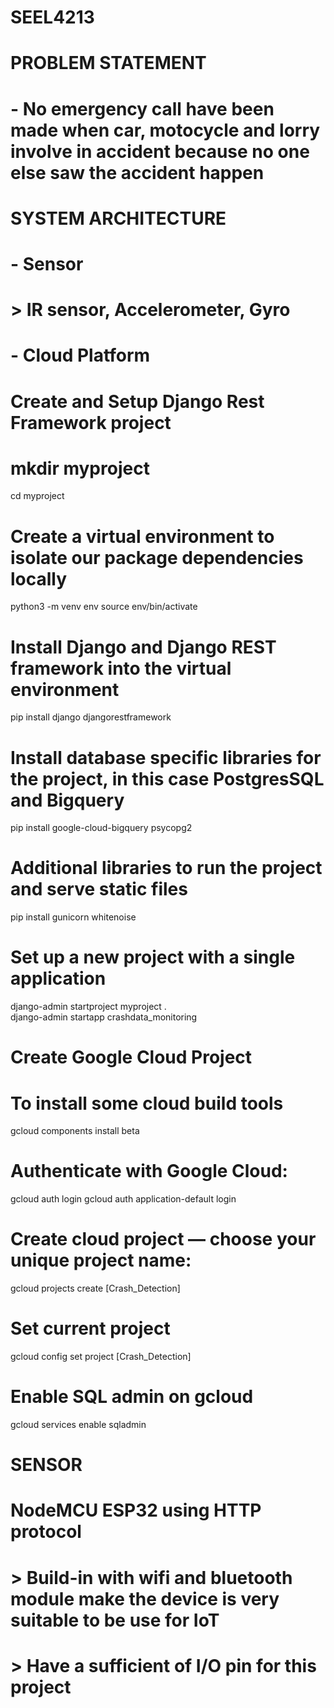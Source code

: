 # SEEL4213
# PROBLEM STATEMENT
# - No emergency call have been made when car, motocycle and lorry involve in accident because no one else saw the accident happen
# SYSTEM ARCHITECTURE
# - Sensor
# > IR sensor, Accelerometer, Gyro
# - Cloud Platform
# Create and Setup Django Rest Framework project 
# mkdir myproject
cd myproject
# Create a virtual environment to isolate our package dependencies locally
python3 -m venv env
source env/bin/activate
# Install Django and Django REST framework into the virtual environment
pip install django djangorestframework
# Install database specific libraries for the project, in this case PostgresSQL and Bigquery
pip install google-cloud-bigquery psycopg2
# Additional libraries to run the project and serve static files
pip install gunicorn whitenoise
# Set up a new project with a single application
django-admin startproject myproject .  
django-admin startapp crashdata_monitoring
# Create Google Cloud Project
# To install some cloud build tools
gcloud components install beta
# Authenticate with Google Cloud:
gcloud auth login
gcloud auth application-default login
# Create cloud project — choose your unique project name:
gcloud projects create [Crash_Detection]
# Set current project
gcloud config set project [Crash_Detection]
# Enable SQL admin on gcloud
gcloud services enable sqladmin
# SENSOR
# NodeMCU ESP32 using HTTP protocol
# > Build-in with wifi and bluetooth module make the device is very suitable to be use for IoT
# > Have a sufficient of I/O pin for this project
